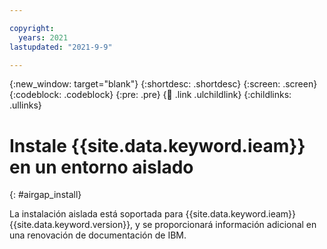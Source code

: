 ```yaml
---

copyright:
  years: 2021
lastupdated: "2021-9-9"

---
```


{:new_window: target="blank"}
{:shortdesc: .shortdesc}
{:screen: .screen}
{:codeblock: .codeblock}
{:pre: .pre}
{:child: .link .ulchildlink}
{:childlinks: .ullinks}

# Instale {{site.data.keyword.ieam}} en un entorno aislado
{: #airgap_install}

La instalación aislada está soportada para {{site.data.keyword.ieam}} {{site.data.keyword.version}}, y se proporcionará información adicional en una renovación de documentación de IBM.
